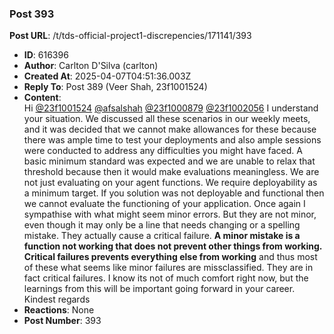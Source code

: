 ### Post 393
**Post URL**: /t/tds-official-project1-discrepencies/171141/393
- **ID**: 616396
- **Author**: Carlton D'Silva (carlton)
- **Created At**: 2025-04-07T04:51:36.003Z
- **Reply To**: Post 389 (Veer Shah, 23f1001524)
- **Content**:  
  Hi <a class="mention" href="/u/23f1001524">@23f1001524</a> <a class="mention" href="/u/afsalshah">@afsalshah</a> <a class="mention" href="/u/23f1000879">@23f1000879</a> <a class="mention" href="/u/23f1002056">@23f1002056</a>
I understand your situation. We discussed all these scenarios in our weekly meets, and it was decided that we cannot make allowances for these because there was ample time to test your deployments and also ample sessions were conducted to address any difficulties you might have faced. A basic minimum standard was expected and we are unable to relax that threshold because then it would make evaluations meaningless.
We are not just evaluating on your agent functions. We require deployability as a minimum target. If you solution was not deployable and functional then we cannot evaluate the functioning of your application. Once again I sympathise with what might seem minor errors. But they are not minor, even though it may only be a line that needs changing or a spelling mistake. They actually cause a critical failure.
<strong>A minor mistake is a function not working that does not prevent other things from working.</strong>
<strong>Critical failures prevents everything else from working</strong> and thus most of these what seems like minor failures are missclassified. They are in fact critical failures.
I know its not of much comfort right now, but the learnings from this will be important going forward in your career.
Kindest regards
- **Reactions**: None
- **Post Number**: 393

